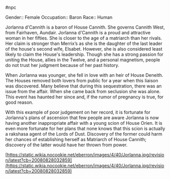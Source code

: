 #npc 

Gender:: Female
Occupation:: Baron
Race:: Human

Jorlanna d'Cannith is a baron of House Cannith. She governs Cannith West, from Fairhaven, Aundair. Jorlanna d'Cannith is a proud and attractive woman in her fifties. She is closer to the age of a matriarch than her rivals. Her claim is stronger than Merrix’s as she is the daughter of the last leader of the house's second wife, Elsabet. However, she is also considered least likely to claim the House's leadership. Though she has a strong passion for uniting the House, allies in the Twelve, and a personal magnetism, people do not trust her judgment because of her past history.

When Jorlanna was younger, she fell in love with an heir of House Deneith. The Houses removed both lovers from public for a year when this liaison was discovered. Many believe that during this sequestration, there was an issue from the affair. When she came back from seclusion she was alone. This event has haunted her since and, if the rumor of pregnancy is true, for good reason.

With this example of poor judgement on her record, it is fortunate for Jorlanna's plans of ascension that few people are aware Jorlanna is now having another inappropriate affair with a young scion of House Orien. It is even more fortunate for her plans that none knows that this scion is actually a rakshasa agent of the Lords of Dust. Discovery of the former could harm her chances of establishing herself as Matriarch of House Cannith; discovery of the latter would have her thrown from power.

[https://static.wikia.nocookie.net/eberron/images/4/40/Jorlanna.jpg/revision/latest?cb=20080828032859](https://static.wikia.nocookie.net/eberron/images/4/40/Jorlanna.jpg/revision/latest?cb=20080828032859)